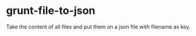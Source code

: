 # grunt-file-to-json
Take the content of all files and put them on a json file with filename as key.
